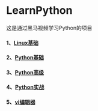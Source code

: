 # LearnPython
这是通过黑马视频学习Python的项目


#### 1、[Linux基础](1-linux基础.md)

#### 2、[Python基础](2-Python基础.md)

#### 3、[Python高级](3-Python高级.md)

#### 4、[Python实战](4-Python实战.md)

#### 5、[vi编辑器](5-vi编辑器.md)